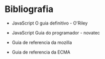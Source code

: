 # Bibliografia

- JavaScript O guia definitivo - O'Riley
    
- JavaScript Guia do programador - novatec
    
- Guia de referencia da mozilla
- Guia de referencia da ECMA